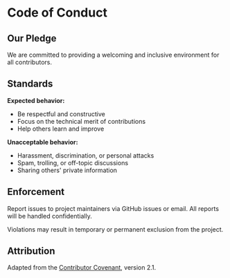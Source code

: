 # Code of Conduct

## Our Pledge

We are committed to providing a welcoming and inclusive environment for all contributors.

## Standards

**Expected behavior:**
- Be respectful and constructive
- Focus on the technical merit of contributions  
- Help others learn and improve

**Unacceptable behavior:**
- Harassment, discrimination, or personal attacks
- Spam, trolling, or off-topic discussions
- Sharing others' private information

## Enforcement

Report issues to project maintainers via GitHub issues or email. All reports will be handled confidentially.

Violations may result in temporary or permanent exclusion from the project.

## Attribution

Adapted from the [Contributor Covenant](https://www.contributor-covenant.org/), version 2.1.